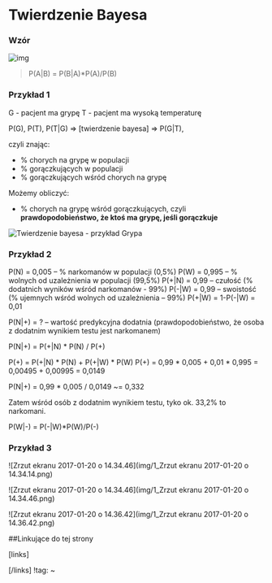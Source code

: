 # Twierdzenie Bayesa

### Wzór

![img](img/2_clip_image001.png)

> P(A|B) = P(B|A)*P(A)/P(B)



### Przykład 1

G - pacjent ma grypę
T - pacjent ma wysoką temperaturę

P(G), P(T), P(T|G) ⇒ [twierdzenie bayesa] ⇒ P(G|T),

czyli znając:

- % chorych na grypę w populacji
- % gorączkujących w populacji
- % gorączkujących wśród chorych na grypę

Możemy obliczyć:

- % chorych na grypę wśród gorączkujących, czyli **prawdopodobieństwo, że ktoś ma grypę, jeśli gorączkuje** 


![Twierdzenie bayesa - przykład Grypa](img/1_clip_image001.png)


### Przykład 2

P(N) = 0,005 – % narkomanów w populacji (0,5%)
P(W) = 0,995 – % wolnych od uzależnienia w populacji (99,5%)
P(+|N) = 0,99 – czułość (% dodatnich wyników wśród narkomanów - 99%)
P(-|W) = 0,99 – swoistość (% ujemnych wśród wolnych od uzależnienia – 99%) 
P(+|W) = 1-P(-|W) = 0,01

P(N|+) = ? – wartość predykcyjna dodatnia (prawdopodobieństwo, że osoba z dodatnim wynikiem testu jest narkomanem)

P(N|+) = P(+|N) * P(N) / P(+) 

P(+) = P(+|N) * P(N) + P(+|W) * P(W)
P(+) = 0,99 * 0,005 + 0,01 * 0,995 = 0,00495 + 0,00995 = 0,0149

P(N|+) = 0,99 * 0,005 / 0,0149 ~= 0,332

Zatem wśród osób z dodatnim wynikiem testu, tyko ok. 33,2% to narkomani.

P(W|-) = P(-|W)*P(W)/P(-)



### Przykład 3

![Zrzut ekranu 2017-01-20 o 14.34.46](img/1_Zrzut ekranu 2017-01-20 o 14.34.14.png)

![Zrzut ekranu 2017-01-20 o 14.34.46](img/1_Zrzut ekranu 2017-01-20 o 14.34.46.png)

![Zrzut ekranu 2017-01-20 o 14.36.42](img/1_Zrzut ekranu 2017-01-20 o 14.36.42.png)



##Linkujące do tej strony

[links]


[/links]
!tag:
~

